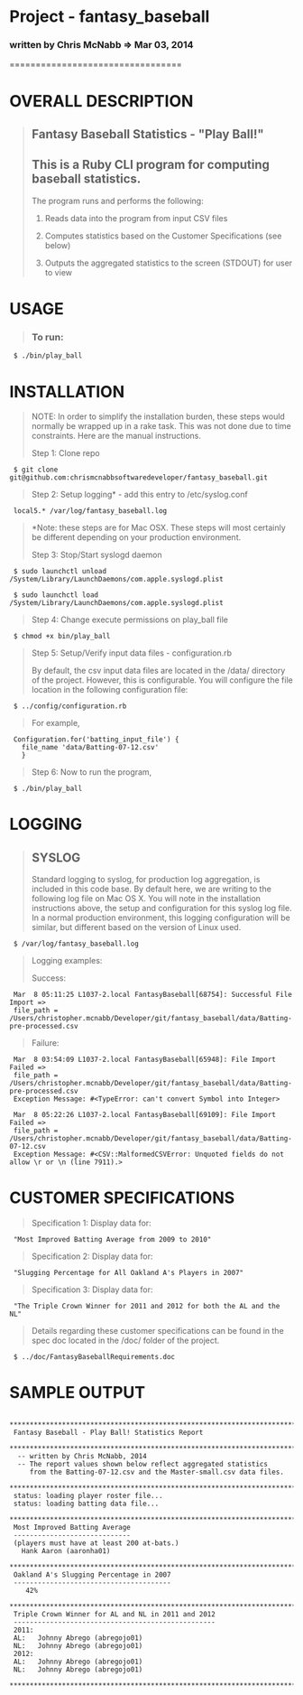 # Project - fantasy_baseball 
### written by Chris McNabb  => Mar 03, 2014
 
=================================
 
# OVERALL DESCRIPTION
>
> ## Fantasy Baseball Statistics - "Play Ball!"
>
> ## This is a Ruby CLI program for computing baseball statistics.
>
> The program runs and performs the following:
>
> 1.   Reads data into the program from input CSV files
>
> 2.   Computes statistics based on the Customer Specifications (see below)
>
> 3.   Outputs the aggregated statistics to the screen (STDOUT) for user to view
>

# USAGE
>
> ### To run:
>
     $ ./bin/play_ball
>

# INSTALLATION
>
> NOTE: In order to simplify the installation burden, these steps would normally be wrapped up in a rake task.  This was not done due to time constraints. Here are the manual instructions.
>
> Step 1: Clone repo
>
     $ git clone git@github.com:chrismcnabbsoftwaredeveloper/fantasy_baseball.git
>

> Step 2: Setup logging* - add this entry to /etc/syslog.conf
>
     local5.* /var/log/fantasy_baseball.log
>

> *Note: these steps are for Mac OSX. These steps will most certainly be different depending on your production environment.
>
> Step 3: Stop/Start syslogd daemon
>
     $ sudo launchctl unload /System/Library/LaunchDaemons/com.apple.syslogd.plist
>
     $ sudo launchctl load /System/Library/LaunchDaemons/com.apple.syslogd.plist
>

> Step 4: Change execute permissions on play_ball file
>
     $ chmod +x bin/play_ball
>

> Step 5: Setup/Verify input data files - configuration.rb
>
> By default, the csv input data files are located in the /data/ directory of the project.  However, this is configurable.  You will configure the file location in the following configuration file:
>
     $ ../config/configuration.rb
>

> For example,
>
     Configuration.for('batting_input_file') {
       file_name 'data/Batting-07-12.csv'
       }
>

> Step 6: Now to run the program,
>
     $ ./bin/play_ball
>


# LOGGING
>
> ## SYSLOG
> Standard logging to syslog, for production log aggregation, is included in this code base.  By default here, we are writing to the following log file on Mac OS X.  You will note in the installation instructions above, the setup and configuration for this syslog log file.  In a normal production environment, this logging configuration will be similar, but different based on the version of Linux used.
>
     $ /var/log/fantasy_baseball.log
>

> Logging examples:
>
> Success:
>
     Mar  8 05:11:25 L1037-2.local FantasyBaseball[68754]: Successful File Import => 
     file_path = /Users/christopher.mcnabb/Developer/git/fantasy_baseball/data/Batting-pre-processed.csv
>

> Failure:
>
     Mar  8 03:54:09 L1037-2.local FantasyBaseball[65948]: File Import Failed => 
     file_path = /Users/christopher.mcnabb/Developer/git/fantasy_baseball/data/Batting-pre-processed.csv 
     Exception Message: #<TypeError: can't convert Symbol into Integer>
>

>
     Mar  8 05:22:26 L1037-2.local FantasyBaseball[69109]: File Import Failed => 
     file_path = /Users/christopher.mcnabb/Developer/git/fantasy_baseball/data/Batting-07-12.csv 
     Exception Message: #<CSV::MalformedCSVError: Unquoted fields do not allow \r or \n (line 7911).>
>


# CUSTOMER SPECIFICATIONS
>
> Specification 1:
> Display data for:
>
     "Most Improved Batting Average from 2009 to 2010"
>

> Specification 2:
> Display data for:
>
     "Slugging Percentage for All Oakland A's Players in 2007"
>

> Specification 3:
> Display data for:
>
     "The Triple Crown Winner for 2011 and 2012 for both the AL and the NL"
>

> Details regarding these customer specifications can be found in the spec doc located in the /doc/ folder of the project.
>
     $ ../doc/FantasyBaseballRequirements.doc
>


# SAMPLE OUTPUT
>
>
     ***************************************************************************
     Fantasy Baseball - Play Ball! Statistics Report
     ***************************************************************************
      -- written by Chris McNabb, 2014
      -- The report values shown below reflect aggregated statistics
         from the Batting-07-12.csv and the Master-small.csv data files.
     ***************************************************************************
     status: loading player roster file...
     status: loading batting data file...
     ***************************************************************************
     Most Improved Batting Average
     -----------------------------
     (players must have at least 200 at-bats.)
       Hank Aaron (aaronha01)
     ***************************************************************************
     Oakland A's Slugging Percentage in 2007
     ---------------------------------------
        42%
     ***************************************************************************
     Triple Crown Winner for AL and NL in 2011 and 2012
     --------------------------------------------------
     2011:
     AL:   Johnny Abrego (abregojo01)
     NL:   Johnny Abrego (abregojo01)
     2012:
     AL:   Johnny Abrego (abregojo01)
     NL:   Johnny Abrego (abregojo01)
     ***************************************************************************
>



